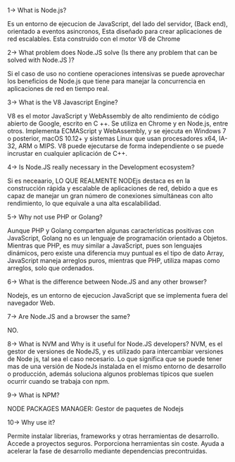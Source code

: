 1-> What is Node.js?

Es un entorno de ejecucion de JavaScript, del lado del servidor, (Back end), orientado a eventos asincronos, Esta diseñado para crear aplicaciones de red escalables. Esta construido con el motor V8 de Chrome

2-> What problem does Node.JS solve (Is there any problem that can be solved with Node.JS )?

Si el caso de uso no contiene operaciones intensivas se puede aprovechar los beneficios de Node.js que tiene para manejar la concurrencia en aplicaciones de red en tiempo real.

3-> What is the V8 Javascript Engine?

V8 es el motor JavaScript y WebAssembly de alto rendimiento de código abierto de Google, escrito en C ++. Se utiliza en Chrome y en Node.js, entre otros. Implementa ECMAScript y WebAssembly, y se ejecuta en Windows 7 o posterior, macOS 10.12+ y sistemas Linux que usan procesadores x64, IA-32, ARM o MIPS. V8 puede ejecutarse de forma independiente o se puede incrustar en cualquier aplicación de C++.

4-> Is Node.JS really necessary in the Development ecosystem?

Si es neceaario, LO QUE REALMENTE NODEjs destaca es en la construcción rápida y escalable de aplicaciones de red, debido a que es capaz de manejar un gran número de conexiones simultáneas con alto rendimiento, lo que equivale a una alta escalabilidad.

5-> Why not use PHP or Golang?

Aunque PHP y Golang comparten algunas características positivas con JavaScript, Golang no es un lenguaje de programación orientado a Objetos. Mientras que PHP, es muy similar a JavaScript, pues son lenguajes dinámicos, pero existe una diferencia muy puntual es el tipo de dato Array, JavaScript maneja arreglos puros, mientras que PHP, utiliza mapas como arreglos, solo que ordenados.

6-> What is the difference between Node.JS and any other browser?

Nodejs, es un entorno de ejecucion JavaScript que se implementa fuera del navegador Web.

7-> Are Node.JS and a browser the same?

NO.

8-> What is NVM and Why is it useful for Node.JS developers?
NVM, es el gestor de versiones de NodeJS, y es utilizado para intercambiar versiones de Node js, tal sea el caso necesario. Lo que significa que se puede tener mas de una versión de NodeJs instalada en el mismo entorno de desarrollo o producción, además soluciona algunos problemas típicos que suelen ocurrir cuando se trabaja con npm.

9-> What is NPM?

NODE PACKAGES MANAGER: Gestor de paquetes de Nodejs

10-> Why use it?

Permite instalar librerias, frameworks y otras herramientas de desarrollo.
Accede a proyectos seguros.
Porporciona herramientas sin coste.
Ayuda a acelerar la fase de desarrollo mediante dependencias precontruidas.
